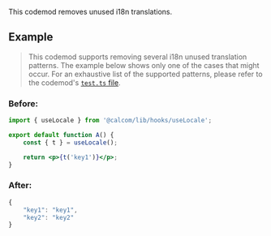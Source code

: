 

This codemod removes unused i18n translations.

## Example

> This codemod supports removing several i18n unused translation patterns. The example below shows only one of the cases that might occur. For an exhaustive list of the supported patterns, please refer to the codemod's [`test.ts` file](./test.ts).

### Before:

```jsx
import { useLocale } from '@calcom/lib/hooks/useLocale';

export default function A() {
	const { t } = useLocale();

	return <p>{t('key1')}</p>;
}
```

### After:

```jsx
{
	"key1": "key1",
	"key2": "key2"
}
```